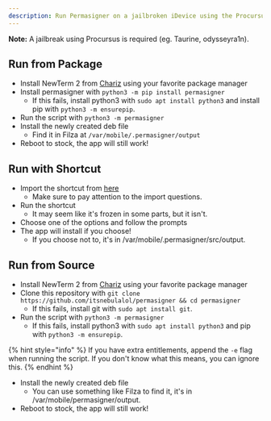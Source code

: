 ```yaml
---
description: Run Permasigner on a jailbroken iDevice using the Procursus bootstrap.
---
```


**Note:** A jailbreak using Procursus is required (eg. Taurine, odysseyra1n).

## Run from Package

* Install NewTerm 2 from [Chariz](https://repo.chariz.com) using your favorite package manager
* Install permasigner with `python3 -m pip install permasigner`
   * If this fails, install python3 with `sudo apt install python3` and install pip with `python3 -m ensurepip`.
* Run the script with `python3 -m permasigner`
* Install the newly created deb file
   * Find it in Filza at `/var/mobile/.permasigner/output`
* Reboot to stock, the app will still work!

## Run with Shortcut

* Import the shortcut from [here](https://routinehub.co/shortcut/12520/)
   * Make sure to pay attention to the import questions.
* Run the shortcut
   * It may seem like it's frozen in some parts, but it isn't.
* Choose one of the options and follow the prompts
* The app will install if you choose!
   * If you choose not to, it's in /var/mobile/.permasigner/src/output.

## Run from Source

* Install NewTerm 2 from [Chariz](https://repo.chariz.com) using your favorite package manager
* Clone this repository with `git clone https://github.com/itsnebulalol/permasigner && cd permasigner`
   * If this fails, install git with `sudo apt install git`.
* Run the script with `python3 -m permasigner`
   * If this fails, install python3 with `sudo apt install python3` and pip with `python3 -m ensurepip`.

{% hint style="info" %}
If you have extra entitlements, append the `-e` flag when running the script. If you don't know what this means, you can ignore this.
{% endhint %}

* Install the newly created deb file
   * You can use something like Filza to find it, it's in /var/mobile/permasigner/output.
* Reboot to stock, the app will still work!
